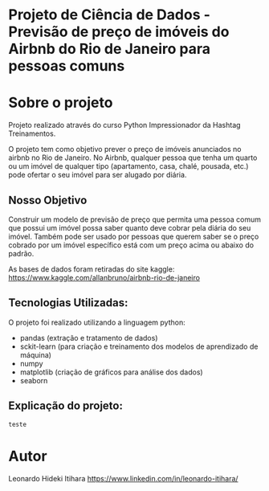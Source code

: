 # Projeto de Ciência de Dados - Previsão de preço de imóveis do Airbnb do Rio de Janeiro para pessoas comuns

# Sobre o projeto
Projeto realizado através do curso Python Impressionador da Hashtag Treinamentos.

O projeto tem como objetivo prever o preço de imóveis anunciados no airbnb no Rio de Janeiro. No Airbnb, qualquer pessoa que tenha um quarto ou um imóvel de qualquer tipo (apartamento, casa, chalé, pousada, etc.) pode ofertar o seu imóvel para ser alugado por diária.

## Nosso Objetivo
Construir um modelo de previsão de preço que permita uma pessoa comum que possui um imóvel possa saber quanto deve cobrar pela diária do seu imóvel. Também pode ser usado por pessoas que querem saber se o preço cobrado por um imóvel específico está com um preço acima ou abaixo do padrão.

As bases de dados foram retiradas do site kaggle: https://www.kaggle.com/allanbruno/airbnb-rio-de-janeiro

## Tecnologias Utilizadas:
O projeto foi realizado utilizando a linguagem python:
- pandas (extração e tratamento de dados)
- sckit-learn (para criação e treinamento dos modelos de aprendizado de máquina)
- numpy
- matplotlib (criação de gráficos para análise dos dados)
- seaborn

## Explicação do projeto:
```
teste
```

# Autor

Leonardo Hideki Itihara
https://www.linkedin.com/in/leonardo-itihara/
